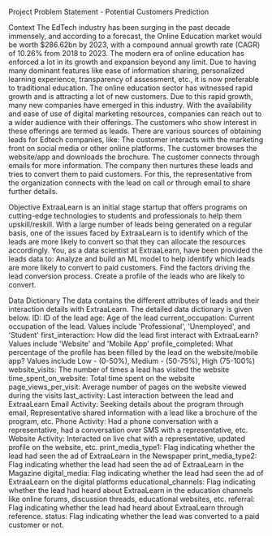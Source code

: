 Project Problem Statement - Potential Customers Prediction

Context
The EdTech industry has been surging in the past decade immensely, and according to a forecast, the Online Education market would be worth $286.62bn by 2023, with a compound annual growth rate (CAGR) of 10.26% from 2018 to 2023. The modern era of online education has enforced a lot in its growth and expansion beyond any limit. Due to having many dominant features like ease of information sharing, personalized learning experience, transparency of assessment, etc., it is now preferable to traditional education.
The online education sector has witnessed rapid growth and is attracting a lot of new customers. Due to this rapid growth, many new companies have emerged in this industry. With the availability and ease of use of digital marketing resources, companies can reach out to a wider audience with their offerings. The customers who show interest in these offerings are termed as leads. There are various sources of obtaining leads for Edtech companies, like:
     The customer interacts with the marketing front on social media or other online platforms.
     The customer browses the website/app and downloads the brochure.
     The customer connects through emails for more information.
The company then nurtures these leads and tries to convert them to paid customers. For this, the representative from the organization connects with the lead on call or through email to share further details.

Objective
ExtraaLearn is an initial stage startup that offers programs on cutting-edge technologies to students and professionals to help them upskill/reskill. With a large number of leads being generated on a regular basis, one of the issues faced by ExtraaLearn is to identify which of the leads are more likely to convert so that they can allocate the resources accordingly. You, as a data scientist at ExtraaLearn, have been provided the leads data to:
   Analyze and build an ML model to help identify which leads are more likely to convert to paid customers.
    Find the factors driving the lead conversion process.
    Create a profile of the leads who are likely to convert.

Data Dictionary
The data contains the different attributes of leads and their interaction details with ExtraaLearn. The detailed data dictionary is given below.
     ID: ID of the lead
     age: Age of the lead
     current_occupation: Current occupation of the lead. Values include 'Professional', 'Unemployed', and 'Student'
     first_interaction: How did the lead first interact with ExtraaLearn? Values include 'Website' and 'Mobile App'
     profile_completed: What percentage of the profile has been filled by the lead on the website/mobile app? Values include Low - (0-50%), Medium - (50-75%), High (75-100%)
     website_visits: The number of times a lead has visited the website
     time_spent_on_website: Total time spent on the website
     page_views_per_visit: Average number of pages on the website viewed during the visits
     last_activity: Last interaction between the lead and ExtraaLearn
     Email Activity: Seeking details about the program through email, Representative shared information with a lead like a brochure of the program, etc.
     Phone Activity: Had a phone conversation with a representative, had a conversation over SMS with a representative, etc.
     Website Activity: Interacted on live chat with a representative, updated profile on the website, etc.
    print_media_type1: Flag indicating whether the lead had seen the ad of ExtraaLearn in the Newspaper
    print_media_type2: Flag indicating whether the lead had seen the ad of ExtraaLearn in the Magazine
    digital_media: Flag indicating whether the lead had seen the ad of ExtraaLearn on the digital platforms
    educational_channels: Flag indicating whether the lead had heard about ExtraaLearn in the education channels like online forums, discussion threads, educational websites, etc.
    referral: Flag indicating whether the lead had heard about ExtraaLearn through reference.
    status: Flag indicating whether the lead was converted to a paid customer or not.
